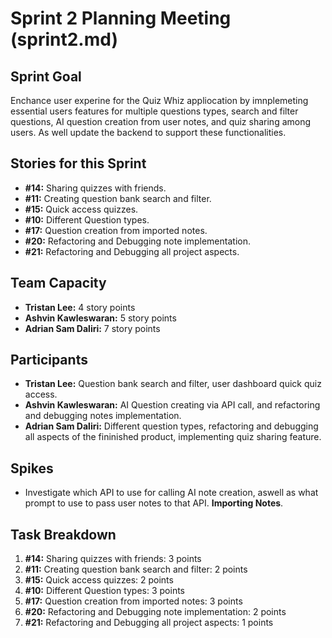 # Sprint 2 Planning Meeting (sprint2.md)

## Sprint Goal
Enchance user experine for the Quiz Whiz appliocation by imnplemeting essential users features for multiple questions types, search and filter questions, AI question creation from user notes, and quiz sharing among users. As well update the backend to support these functionalities. 

## Stories for this Sprint
- **#14:** Sharing quizzes with friends.
- **#11:** Creating question bank search and filter.
- **#15:** Quick access quizzes.
- **#10:** Different Question types.
- **#17:** Question creation from imported notes.
- **#20:** Refactoring and Debugging note implementation.
- **#21:** Refactoring and Debugging all project aspects.

## Team Capacity
- **Tristan Lee:** 4 story points
- **Ashvin Kawleswaran:** 5 story points
- **Adrian Sam Daliri:** 7 story points

## Participants
- **Tristan Lee:** Question bank search and filter, user dashboard quick quiz access.
- **Ashvin Kawleswaran:** AI Question creating via API call, and refactoring and debugging notes implementation.
- **Adrian Sam Daliri:** Different question types, refactoring and debugging all aspects of the fininished product, implementing quiz sharing feature.

## Spikes
- Investigate which API to use for calling AI note creation, aswell as what prompt to use to pass user notes to that API.  **Importing Notes**.

## Task Breakdown
1. **#14:** Sharing quizzes with friends: 3 points
2. **#11:** Creating question bank search and filter: 2 points
3. **#15:** Quick access quizzes: 2 points
4. **#10:** Different Question types: 3 points
5. **#17:** Question creation from imported notes: 3 points
6. **#20:** Refactoring and Debugging note implementation: 2 points
7. **#21:** Refactoring and Debugging all project aspects: 1 points
